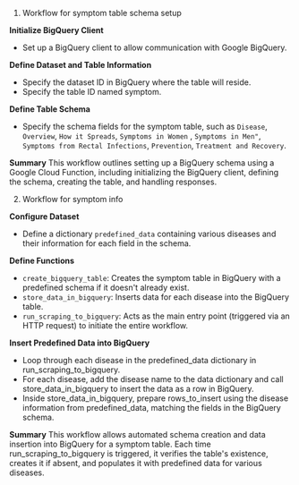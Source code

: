 1. Workflow for symptom table schema setup

**Initialize BigQuery Client**
  - Set up a BigQuery client to allow communication with Google BigQuery.

**Define Dataset and Table Information**
  - Specify the dataset ID in BigQuery where the table will reside.
  - Specify the table ID named symptom.

**Define Table Schema**
  - Specify the schema fields for the symptom table, such as `Disease`, `Overview`, `How it Spreads`, `Symptoms in Women` ,
    `Symptoms in Men"`, `Symptoms from Rectal Infections`, `Prevention`, `Treatment and Recovery`.

**Summary**
This workflow outlines setting up a BigQuery schema using a Google Cloud Function, including initializing the BigQuery client, defining the schema, creating the table, and handling responses.

2. Workflow for symptom info

**Configure Dataset**
  - Define a dictionary `predefined_data` containing various diseases and their information for each field in the schema.

**Define Functions**
  - `create_bigquery_table`: Creates the symptom table in BigQuery with a predefined schema if it doesn't already exist.
  - `store_data_in_bigquery`: Inserts data for each disease into the BigQuery table.
  - `run_scraping_to_bigquery`: Acts as the main entry point (triggered via an HTTP request) to initiate the entire workflow.

**Insert Predefined Data into BigQuery**
  - Loop through each disease in the predefined_data dictionary in run_scraping_to_bigquery.
  - For each disease, add the disease name to the data dictionary and call store_data_in_bigquery to insert the data as a row in BigQuery.
  - Inside store_data_in_bigquery, prepare rows_to_insert using the disease information from predefined_data, matching the fields in the BigQuery schema.

**Summary**
This workflow allows automated schema creation and data insertion into BigQuery for a symptom table. Each time run_scraping_to_bigquery is triggered, it verifies the table's existence, creates it if absent, and populates it with predefined data for various diseases.
